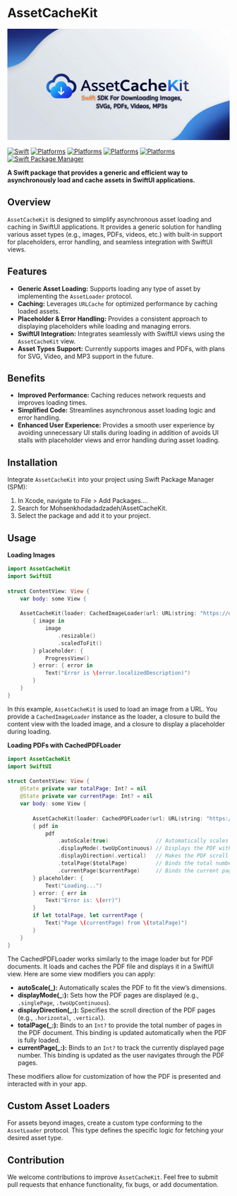 # AssetCacheKit

![Alt text](readmeAssets/AssetCacheKit.png)

[![Swift](https://img.shields.io/badge/Swift-6.0-orange?style=flat-square)](https://img.shields.io/badge/Swift-6.0-orange?style=flat-square)
[![Platforms](https://img.shields.io/badge/Platforms-iOS_15.0-yellow?style=flat-square)](https://img.shields.io/badge/Platforms-iOS_15.0-yellow?style=flat-square)
[![Platforms](https://img.shields.io/badge/Platforms-macOS_12.0-green?style=flat-square)](https://img.shields.io/badge/Platforms-macOS_12.0-green?style=flat-square)
[![Platforms](https://img.shields.io/badge/Platforms-tvOS_15.0-khaki?style=flat-square)](https://img.shields.io/badge/Platforms-tvOS_15.0-khaki?style=flat-square)
[![Platforms](https://img.shields.io/badge/Platforms-watchOS_8.0-red?style=flat-square)](https://img.shields.io/badge/Platforms-watchOS_8.0-red?style=flat-square)
[![Swift Package Manager](https://img.shields.io/badge/Swift_Package_Manager-compatible-orange?style=flat-square)](https://img.shields.io/badge/Swift_Package_Manager-compatible-orange?style=flat-square)

**A Swift package that provides a generic and efficient way to asynchronously load and cache assets in SwiftUI applications.**

## Overview
`AssetCacheKit` is designed to simplify asynchronous asset loading and caching in SwiftUI applications. It provides a generic solution for handling various asset types (e.g., images, PDFs, videos, etc.) with built-in support for placeholders, error handling, and seamless integration with SwiftUI views.

## Features
 - **Generic Asset Loading:** Supports loading any type of asset by implementing the `AssetLoader` protocol.
 - **Caching:** Leverages `URLCache` for optimized performance by caching loaded assets.
 - **Placeholder & Error Handling:** Provides a consistent approach to displaying placeholders while loading and managing errors.
 - **SwiftUI Integration:** Integrates seamlessly with SwiftUI views using the `AssetCacheKit` view.
 - **Asset Types Support:** Currently supports images and PDFs, with plans for SVG, Video, and MP3 support in the future.

## Benefits
 - **Improved Performance:** Caching reduces network requests and improves loading times.
 - **Simplified Code:** Streamlines asynchronous asset loading logic and error handling.
 - **Enhanced User Experience:** Provides a smooth user experience by avoiding unnecessary UI stalls during loading in addition of avoids UI stalls with placeholder views and error handling during asset loading.

## Installation
Integrate `AssetCacheKit` into your project using Swift Package Manager (SPM):
1. In Xcode, navigate to File > Add Packages....
2. Search for Mohsenkhodadadzadeh/AssetCacheKit.
3. Select the package and add it to your project.

## Usage
**Loading Images**
```Swift
import AssetCacheKit
import SwiftUI

struct ContentView: View {
    var body: some View {
    
    AssetCacheKit(loader: CachedImageLoader(url: URL(string: "https://example.come/example.png")))
        { image in
            image
                .resizable()
                .scaledToFit()
        } placeholder: {
            ProgressView()
        } error: { error in
            Text("Error is \(error.localizedDescription)")
        }
    }
}
```

In this example, `AssetCacheKit` is used to load an image from a URL. You provide a `CachedImageLoader` instance as the loader, a closure to build the content view with the loaded image, and a closure to display a placeholder during loading.

**Loading PDFs with CachedPDFLoader**
```Swift
import AssetCacheKit
import SwiftUI

struct ContentView: View {
    @State private var totalPage: Int? = nil
    @State private var currentPage: Int? = nil
    var body: some View {
    
        AssetCacheKit(loader: CachedPDFLoader(url: URL(string: "https://www.w3.org/WAI/ER/tests/xhtml/testfiles/resources/pdf/dummy.pdf")))
        { pdf in
            pdf
                .autoScale(true)               // Automatically scales the PDF to fit the view
                .displayMode(.twoUpContinuous) // Displays the PDF with two pages side by side and continuous scrolling
                .displayDirection(.vertical)   // Makes the PDF scroll vertically
                .totalPage($totalPage)         // Binds the total number of pages in the PDF to a state variable
                .currentPage($currentPage)     // Binds the current page number to a state variable
        } placeholder: {
            Text("Loading...")
        } error: { err in
            Text("Error is: \(err)")
        }
        if let totalPage, let currentPage {
            Text("Page \(currentPage) from \(totalPage)")
        }
    }
}

```

The CachedPDFLoader works similarly to the image loader but for PDF documents. It loads and caches the PDF file and displays it in a SwiftUI view. Here are some view modifiers you can apply:
 - **autoScale(_):** Automatically scales the PDF to fit the view’s dimensions.
 - **displayMode(_:):** Sets how the PDF pages are displayed (e.g., `.singlePage`, `.twoUpContinuous`).
 - **displayDirection(_:):** Specifies the scroll direction of the PDF pages (e.g., `.horizontal`, `.vertical`).
 - **totalPage(_:):** Binds to an `Int?` to provide the total number of pages in the PDF document. This binding is updated automatically when the PDF is fully loaded.
 - **currentPage(_:):** Binds to an `Int?` to track the currently displayed page number. This binding is updated as the user navigates through the PDF pages.
 
These modifiers allow for customization of how the PDF is presented and interacted with in your app.


## Custom Asset Loaders
For assets beyond images, create a custom type conforming to the `AssetLoader` protocol. This type defines the specific logic for fetching your desired asset type.

## Contribution
We welcome contributions to improve `AssetCacheKit`. Feel free to submit pull requests that enhance functionality, fix bugs, or add documentation.

